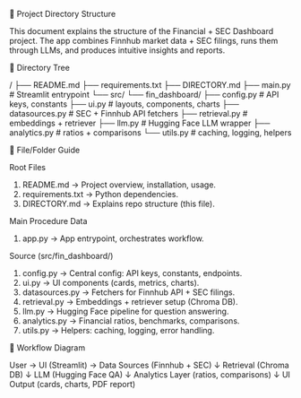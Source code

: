 📂 Project Directory Structure

This document explains the structure of the Financial + SEC Dashboard project.
The app combines Finnhub market data + SEC filings, runs them through LLMs, and produces intuitive insights and reports.

📌 Directory Tree

/
├── README.md
├── requirements.txt
├── DIRECTORY.md
├── main.py              # Streamlit entrypoint
└── src/
    └── fin_dashboard/
        ├── config.py            # API keys, constants
        ├── ui.py                # layouts, components, charts
        ├── datasources.py       # SEC + Finnhub API fetchers
        ├── retrieval.py         # embeddings + retriever
        ├── llm.py               # Hugging Face LLM wrapper
        ├── analytics.py         # ratios + comparisons
        └── utils.py             # caching, logging, helpers


📖 File/Folder Guide

Root Files

1) README.md → Project overview, installation, usage.
2) requirements.txt → Python dependencies.
3) DIRECTORY.md → Explains repo structure (this file).

Main Procedure Data

1) app.py → App entrypoint, orchestrates workflow.

Source (src/fin_dashboard/)

1) config.py → Central config: API keys, constants, endpoints.
2) ui.py → UI components (cards, metrics, charts).
3) datasources.py → Fetchers for Finnhub API + SEC filings.
4) retrieval.py → Embeddings + retriever setup (Chroma DB).
5) llm.py → Hugging Face pipeline for question answering.
6) analytics.py → Financial ratios, benchmarks, comparisons.
7) utils.py → Helpers: caching, logging, error handling.

🔄 Workflow Diagram

User → UI (Streamlit) → Data Sources (Finnhub + SEC)
         ↓
    Retrieval (Chroma DB)
         ↓
    LLM (Hugging Face QA)
         ↓
    Analytics Layer (ratios, comparisons)
         ↓
    UI Output (cards, charts, PDF report)